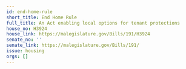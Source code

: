 ```yaml
---
id: end-home-rule
short_title: End Home Rule
full_title: An Act enabling local options for tenant protections
house_no: H3924
house_link: https://malegislature.gov/Bills/191/H3924
senate_no: ''
senate_link: https://malegislature.gov/Bills/191/
issue: housing
orgs: []
---
```

